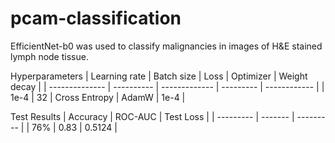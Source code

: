 # pcam-classification
EfficientNet-b0 was used to classify malignancies in images of H&E stained lymph node tissue. 

Hyperparameters
| Learning rate  | Batch size | Loss          | Optimizer | Weight decay | 
| -------------- | ---------- | ------------- | --------- | ------------ |
| 1e-4           | 32         | Cross Entropy | AdamW     | 1e-4         |

Test Results
| Accuracy  | ROC-AUC | Test Loss | 
| --------- | ------- | --------- |
| 76%       | 0.83    | 0.5124    |
